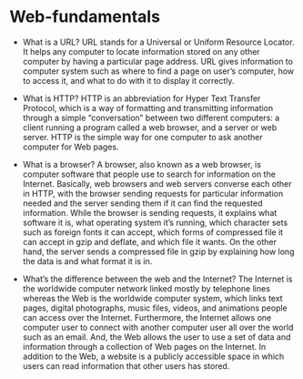 # Web-fundamentals
- What is a URL?
URL stands for a Universal or Uniform Resource Locator. It helps any computer to locate information stored on any other computer by having a particular page address. URL gives information to computer system such as where to find a page on user’s computer, how to access it, and what to do with it to display it correctly.  

- What is HTTP?
HTTP is an abbreviation for Hyper Text Transfer Protocol, which is a way of formatting and transmitting information through a simple “conversation” between two different computers: a client running a program called a web browser, and a server or web server. HTTP is the simple way for one computer to ask another computer for Web pages.

- What is a browser?
A browser, also known as a web browser, is computer software that people use to search for information on the Internet. Basically, web browsers and web servers converse each other in HTTP, with the browser sending requests for particular information needed and the server sending them if it can find the requested information. While the browser is sending requests, it explains what software it is, what operating system it’s running, which character sets such as foreign fonts it can accept, which forms of compressed file it can accept in gzip and deflate, and which file it wants. On the other hand, the server sends a compressed file in gzip by explaining how long the data is and what format it is in.

- What’s the difference between the web and the Internet?
The Internet is the worldwide computer network linked mostly by telephone lines whereas the Web is the worldwide computer system, which links text pages, digital photographs, music files, videos, and animations people can access over the Internet. Furthermore, the Internet allows one computer user to connect with another computer user all over the world such as an email. And, the Web allows the user to use a set of data and information through a collection of Web pages on the Internet. In addition to the Web, a website is a publicly accessible space in which users can read information that other users has stored.
